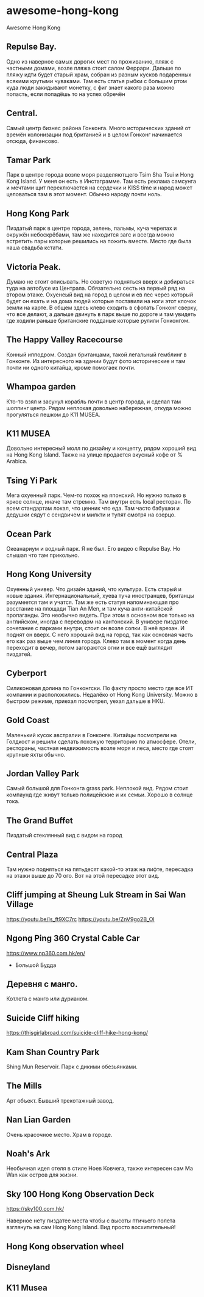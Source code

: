 # awesome-hong-kong
Awesome Hong Kong

## Repulse Bay.
Одно из наверное самых дорогих мест по проживанию, пляж с частными домами, возле пляжа стоит салом Феррари. Дальше по пляжу идти будет старый храм, собран из разным кусков подаренных всякими крутыми чуваками. Там есть статья рыбки с большим ртом куда люди закидывают монетку, с фиг знает какого раза можно попасть, если попадёшь то на успех обречён

## Central.
Самый центр бизнес района Гонконга. Много исторических зданий от времён колонизации под британией и в целом Гонконг начинается отсюда, финансово.

## Tamar Park
Парк в центре города возле моря разделяютщего Tsim Sha Tsui и Hong Kong Island. У меня он есть в Инстаграмме. Там есть реклама самсунга и мечтами щит переключается на сердечки и KISS time и народ может целоваться там в этот момент. Обычно народу почти ноль.

## Hong Kong Park
Пиздатый парк в центре города, зелень, пальмы, куча черепах и окружён небоскрёбами, там же находится загс и всегда можно встретить пары которые решились на пожить вместе. Место где была наша свадьба кстати.

## Victoria Peak. 
Думаю не стоит описывать. Но советую подняться вверх и добираться туда на автобусе из Централа. Обязательно сесть на первый ряд на втором этаже. Охуенеый вид на город в целом и ев лес через который будет он ехать и на дома людей которые поставили на ноги этот клочок земли на карте. В общем здесь клево сходить в сфотать Гонконг сверху, что все делают, а дальше двинуть в парк выше по дороге и там увидеть где ходили раньше британские подданые которые рулили Гонконгом.

## The Happy Valley Racecourse
Конный ипподром. Создан британцами, такой легальный гемблинг в Гонконге. Из интересного на здании будут фото исторические и там почти ни одного китайца, кроме помогаек почти.

## Whampoa garden 
Кто-то взял и засунул корабль почти в центр города, и сделал там шоппинг центр. Рядом неплохая довольно набережная, откуда можно прогуляться пешком до K11 MUSEA.

## K11 MUSEA
Довольно интересный молл по дизайну и концепту, рядом хороший вид на Hong Kong Island. Также на улице продается вкусный кофе от % Arabica.

## Tsing Yi Park
Мега охуенный парк. Чем-то похож на японский. Но нужно только в яркое солнце, иначе там стремно. Там внутри есть local ресторан. По всем стандартам локал, что ценник что еда. Там часто бабушки и дедушки сядут с сендвичем и милкти и тупят смотря на озерцо.

## Ocean Park
Океанариум и водный парк. Я не был. Его видео с Repulse Bay. Но слышал что там прикольно.

## Hong Kong University
Охуенный универ. Что дизайн зданий, что культура. Есть старый и новые здания. Интернациональный, хуева туча иностранцев, британцы разумеется там и учатся. Там же есть статуя напоминающая про восстание на площади Tian An Men, и там куча анти-китайской пропаганды. Это необычно видеть. При этом в основном все только на английском, иногда с переводом на кантонский. В универе пиздатое сочетание с парками внутри, стоит он возле сопки. В неё врезан. И поднят он вверх. С него хороший вид на город, так как основная часть его как раз выше чем линия города. Клево там в момент когда день переходит в вечер, потом загораются огни и все ещё выглядит пиздатей.

## Cyberport
Силиконовая долина по Гонконгски. По факту просто место где все ИТ компании и расположились. Недалёко от Hong Kong University. Можно в быстром режиме, приехал посмотрел, уехал дальше в HKU.

## Gold Coast
Маленький кусок австралии в Гонконге. Китайцы посмотрели на Голдкост и решили сделать похожую территорию по атмосфере. Отели, рестораны, частная недвижимость возле моря и леса, место где стоят крупные яхты обычно.

## Jordan Valley Park
Самый большой для Гонконга grass park. Неплохой вид. Рядом стоит компаунд где живут только полицейские и их семьи. Хорошо в солнце тока.

## The Grand Buffet
Пиздатый стеклянный вид с видом на город

## Central Plaza
Там нужно подняться на пятьдесят какой-то этаж на лифте, пересадка на этажи выше до 70 ого. Вот на этой пересадке этот вид.

## Cliff jumping at Sheung Luk Stream in Sai Wan Village
https://youtu.be/Is_ft9XC7rc
https://youtu.be/ZnV9go2B_OI

## Ngong Ping 360 Crystal Cable Car
https://www.np360.com.hk/en/

+ Большой Будда

## Деревня с манго.
Котлета с манго или дурианом.

## Suicide Cliff hiking
https://thisgirlabroad.com/suicide-cliff-hike-hong-kong/

## Kam Shan Country Park
Shing Mun Reservoir. Парк с дикими обезьянками.

## The Mills
Арт объект. Бывший трекотажный завод.

## Nan Lian Garden
Очень красочное место. Храм в городе.

## Noah's Ark

Необычная идея отеля в стиле Ноев Ковчега, также интересен сам Ma Wan как остров для жизни.

## Sky 100 Hong Kong Observation Deck

https://sky100.com.hk/

Наверное нету пиздатее места чтобы с высоты птичьего полета взглянуть на сам Hong Kong Island. Вид просто восхитительный!

## Hong Kong observation wheel

## Disneyland

## K11 Musea
